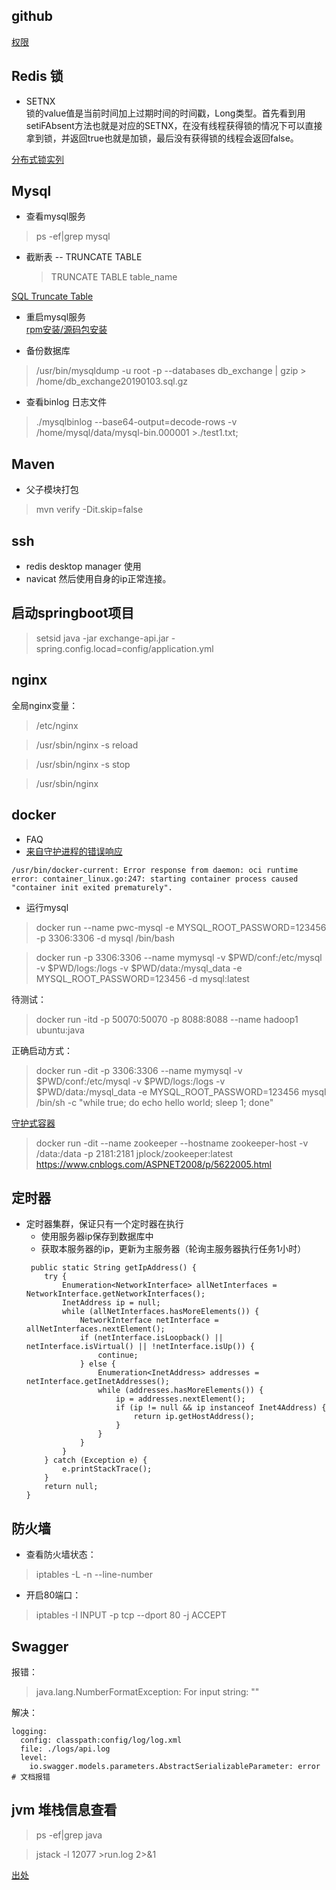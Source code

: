 
## github

[权限](https://blog.csdn.net/u012198209/article/details/81982764)



## Redis 锁

* SETNX   
锁的value值是当前时间加上过期时间的时间戳，Long类型。首先看到用setiFAbsent方法也就是对应的SETNX，在没有线程获得锁的情况下可以直接拿到锁，并返回true也就是加锁，最后没有获得锁的线程会返回false。

[分布式锁实列](https://segmentfault.com/a/1190000011421467)



## Mysql

* 查看mysql服务
 > ps -ef|grep mysql


* 截断表  --  TRUNCATE TABLE
  > TRUNCATE TABLE table_name

[SQL Truncate Table](https://www.yiibai.com/sql/sql-truncate-table.html)


* 重启mysql服务  
[rpm安装/源码包安装](https://blog.csdn.net/cx136295988/article/details/76690722)

* 备份数据库

>/usr/bin/mysqldump -u root -p --databases db_exchange | gzip > /home/db_exchange20190103.sql.gz 

* 查看binlog 日志文件
> ./mysqlbinlog --base64-output=decode-rows -v /home/mysql/data/mysql-bin.000001 >./test1.txt;












## Maven 

* 父子模块打包
> mvn verify -Dit.skip=false



## ssh
* redis desktop manager 使用
* navicat 
然后使用自身的ip正常连接。


## 启动springboot项目
>setsid java -jar exchange-api.jar -spring.config.locad=config/application.yml




## nginx
 
全局nginx变量：  
>/etc/nginx  

> /usr/sbin/nginx -s reload

> /usr/sbin/nginx -s stop

> /usr/sbin/nginx





## docker

* FAQ  
* [来自守护进程的错误响应](https://blog.csdn.net/Scirhh/article/details/85619501)  

```
/usr/bin/docker-current: Error response from daemon: oci runtime error: container_linux.go:247: starting container process caused "container init exited prematurely".
```




* 运行mysql
>docker run --name pwc-mysql -e MYSQL_ROOT_PASSWORD=123456 -p 3306:3306 -d mysql /bin/bash


>docker run -p 3306:3306 --name mymysql -v $PWD/conf:/etc/mysql -v $PWD/logs:/logs -v $PWD/data:/mysql_data -e MYSQL_ROOT_PASSWORD=123456 -d mysql:latest


待测试：
>docker run -itd -p 50070:50070 -p 8088:8088 --name hadoop1 ubuntu:java



正确启动方式：
>docker run -dit -p 3306:3306 --name mymysql -v $PWD/conf:/etc/mysql -v $PWD/logs:/logs -v $PWD/data:/mysql_data -e MYSQL_ROOT_PASSWORD=123456 mysql /bin/sh -c "while true; do echo hello world; sleep 1; done"

[守护式容器](https://rainylog.com/post/learning-docker-1/)


>docker run -dit --name zookeeper  --hostname  zookeeper-host  -v /data:/data -p 2181:2181 jplock/zookeeper:latest 
<https://www.cnblogs.com/ASPNET2008/p/5622005.html>




## 定时器

* 定时器集群，保证只有一个定时器在执行
    - 使用服务器ip保存到数据库中
    - 获取本服务器的ip，更新为主服务器（轮询主服务器执行任务1小时）
    ~~~
	 public static String getIpAddress() {
        try {
            Enumeration<NetworkInterface> allNetInterfaces = NetworkInterface.getNetworkInterfaces();
            InetAddress ip = null;
            while (allNetInterfaces.hasMoreElements()) {
                NetworkInterface netInterface = allNetInterfaces.nextElement();
                if (netInterface.isLoopback() || netInterface.isVirtual() || !netInterface.isUp()) {
                    continue;
                } else {
                    Enumeration<InetAddress> addresses = netInterface.getInetAddresses();
                    while (addresses.hasMoreElements()) {
                        ip = addresses.nextElement();
                        if (ip != null && ip instanceof Inet4Address) {
                            return ip.getHostAddress();
                        }
                    }
                }
            }
        } catch (Exception e) {
            e.printStackTrace();
        }
        return null;
    }
	~~~




## 防火墙

- 查看防火墙状态：  
>iptables -L -n --line-number


- 开启80端口：  
>iptables -I INPUT -p tcp --dport 80 -j ACCEPT 



## Swagger

报错：
>java.lang.NumberFormatException: For input string: ""

解决：
~~~
logging:
  config: classpath:config/log/log.xml
  file: ./logs/api.log
  level:        
    io.swagger.models.parameters.AbstractSerializableParameter: error # 文档报错
~~~





## jvm 堆栈信息查看

>ps -ef|grep java


>jstack -l 12077 >run.log 2>&1

[出处](https://blog.csdn.net/New_Objectc/article/details/50817893)








